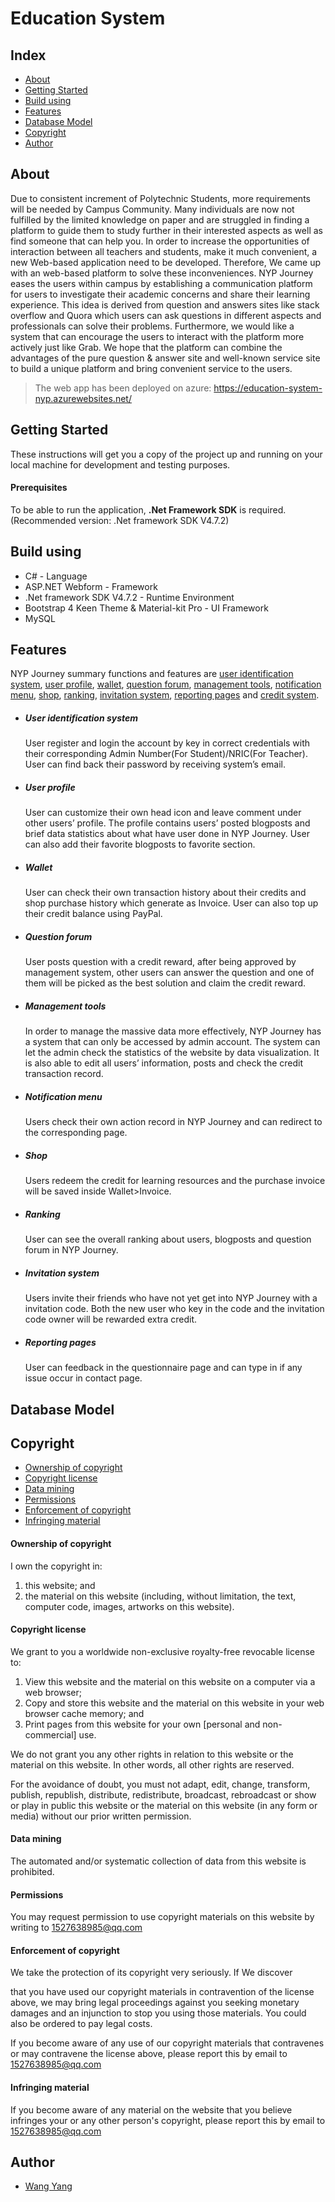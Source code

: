 # Education System

## Index

- [About](#about)
- [Getting Started](#getting-started)
- [Build using](#build-using)
- [Features](#features)
- [Database Model](#database-model)
- [Copyright](#copyright)
- [Author](#author)

## About

Due to consistent increment of Polytechnic Students, more requirements will be needed by Campus Community. Many individuals are now not fulfilled by the limited knowledge on paper and are struggled in finding a platform to guide them to study further in their interested aspects as well as find someone that can help you. In order to increase the opportunities of interaction between all teachers and students, make it much convenient, a new Web-based application need to be developed. Therefore, We came up with an web-based platform to solve these inconveniences. NYP Journey eases the users within campus by establishing a communication platform for users to investigate their academic concerns and share their learning experience. This idea is derived from question and answers sites like stack overflow and Quora which users can ask questions in different aspects and professionals can solve their problems. Furthermore, we would like a system that can encourage the users to interact with the platform more actively just like Grab. We hope that the platform can combine the advantages of the pure question & answer site and well-known service site to build a unique platform and bring convenient service to the users.

> The web app has been deployed on azure: https://education-system-nyp.azurewebsites.net/

## Getting Started

These instructions will get you a copy of the project up and running on your local machine for development and testing purposes.

#### Prerequisites

To be able to run the application, **.Net Framework SDK** is required.(Recommended version: .Net framework SDK V4.7.2)

## Build using

- C# - Language
- ASP.NET Webform - Framework
- .Net framework SDK V4.7.2 - Runtime Environment
- Bootstrap 4 Keen Theme & Material-kit Pro - UI Framework
- MySQL

## Features

NYP Journey summary functions and features are [user identification system](#user-identification-system), [user profile](#user-profile), [wallet](#wallet), [question forum](#question-forum), [management tools](#management-tools), [notification menu](#notification-menu), [shop](#shop), [ranking](#ranking), [invitation system](#invitation-system), [reporting pages](#reporting-pages) and [credit system](#credit-system).

- ##### User identification system

  User register and login the account by key in correct credentials with their corresponding Admin Number(For Student)/NRIC(For Teacher). User can find back their password by receiving system’s email.

- ##### User profile

  User can customize their own head icon and leave comment under other users’ profile. The profile contains users’ posted blogposts and brief data statistics about what have user done in NYP Journey. User can also add their favorite blogposts to favorite section.

- ##### Wallet

  User can check their own transaction history about their credits and shop purchase history which generate as Invoice. User can also top up their credit balance using PayPal.

- ##### Question forum

  User posts question with a credit reward, after being approved by management system, other users can answer the question and one of them will be picked as the best solution and claim the credit reward.

- ##### Management tools

  In order to manage the massive data more effectively, NYP Journey has a system that can only be accessed by admin account. The system can let the admin check the statistics of the website by data visualization. It is also able to edit all users’ information, posts and check the credit transaction record.

- ##### Notification menu

  Users check their own action record in NYP Journey and can redirect to the corresponding page.

- ##### Shop

  Users redeem the credit for learning resources and the purchase invoice will be saved inside Wallet>Invoice.

- ##### Ranking

  User can see the overall ranking about users, blogposts and question forum in NYP Journey.

- ##### Invitation system

  Users invite their friends who have not yet get into NYP Journey with a invitation code. Both the new user who key in the code and the invitation code owner will be rewarded extra credit.

- ##### Reporting pages

  User can feedback in the questionnaire page and can type in if any issue occur in contact page.

## Database Model



## Copyright

- [Ownership of copyright](ownership-of-copyright)
- [Copyright license](#copyright-license)
- [Data mining](#data-mining)
- [Permissions](#permissions)
- [Enforcement of copyright](#enforcement-of-copyright)
- [Infringing material](#infringing-material)

#### Ownership of copyright

I own the copyright in:

1. this website; and
2. the material on this website (including, without limitation, the text, computer code, images, artworks on this website).

#### Copyright license

We grant to you a worldwide non-exclusive royalty-free revocable license to:

1. View this website and the material on this website on a computer via a web browser;
2. Copy and store this website and the material on this website in      your web browser cache memory; and
3. Print pages from this website for your own [personal and non-commercial] use.

We do not grant you any other rights in relation to this website or the material on this website. In other words, all other rights are reserved.

For the avoidance of doubt, you must not adapt, edit, change, transform, publish, republish, distribute, redistribute, broadcast, rebroadcast or show or play in public this website or the material on this website (in any form or media) without our prior written permission.

#### Data mining

The automated and/or systematic collection of data from this website is prohibited.

#### Permissions

You may request permission to use copyright materials on this website by writing to 1527638985@qq.com

#### Enforcement of copyright

We take the protection of its copyright very seriously. If We discover

that you have used our copyright materials in contravention of the license above, we may bring legal proceedings against you seeking monetary damages and an injunction to stop you using those materials. You could also be ordered to pay legal costs.

If you become aware of any use of our copyright materials that contravenes or may contravene the license above, please report this by email to 1527638985@qq.com

#### Infringing material

If you become aware of any material on the website that you believe infringes your or any other person's copyright, please report this by email to 1527638985@qq.com

## Author

- [Wang Yang](https://github.com/NorthstarWang)

